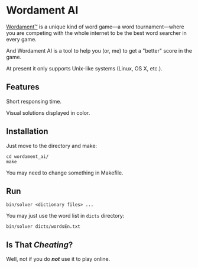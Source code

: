 # Wordament AI

[Wordament™](http://wordament.com) is a unique kind of word game—a word tournament—where you are
competing with the whole internet to be the best word searcher in every game.

And Wordament AI is a tool to help you (or, me) to get a "better" score in the game.

At present it only supports Unix-like systems (Linux, OS X, etc.).

## Features

Short responsing time.

Visual solutions displayed in color.


## Installation

Just move to the directory and make:

    cd wordament_ai/
    make

You may need to change something in Makefile.

## Run

    bin/solver <dictionary files> ...
    
You may just use the word list in `dicts` directory:

    bin/solver dicts/wordsEn.txt

## Is That ***Cheating***?

Well, not if you do ***not*** use it to play online.
